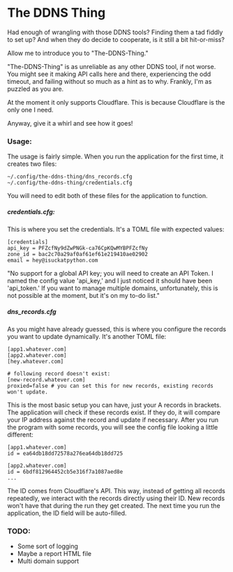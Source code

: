 # The DDNS Thing

Had enough of wrangling with those DDNS tools? Finding them a tad fiddly to set up? And when they do decide
to cooperate, is it still a bit hit-or-miss?

Allow me to introduce you to "The-DDNS-Thing."

"The-DDNS-Thing" is as unreliable as any other DDNS tool, if not worse. You might see it making API
calls here and there, experiencing the odd timeout, and failing without so much as a hint as to why. Frankly, I'm as
puzzled as you are.

At the moment it only supports Cloudflare. This is because Cloudflare is the only one I need.

Anyway, give it a whirl and see how it goes!

### Usage:

The usage is fairly simple. When you run the application for the first time, it creates two files:

```
~/.config/the-ddns-thing/dns_records.cfg
~/.config/the-ddns-thing/credentials.cfg
```

You will need to edit both of these files for the application to function.

##### credentials.cfg:

This is where you set the credentials. It's a TOML file with expected values:

```
[credentials]
api_key = PFZcfNy9dZwPNGk-ca76CpKQwMYBPFZcfNy
zone_id = bac2c70a29af0af61ef61e219410ae02902
email = hey@isuckatpython.com
```

"No support for a global API key; you will need to create an API Token. I named the config value 'api_key,' and I just
noticed it should have been 'api_token.' If you want to manage multiple domains, unfortunately, this is not possible at
the moment, but it's on my to-do list."

##### dns_records.cfg

As you might have already guessed, this is where you configure the records you want to update dynamically. It's another
TOML file:

```
[app1.whatever.com]
[app2.whatever.com]
[hey.whatever.com]

# following record doesn't exist:
[new-record.whatever.com]
proxied=false # you can set this for new records, existing records won't update.
```

This is the most basic setup you can have, just your A records in brackets. The application will check if these records
exist. If they do, it will compare your IP address against the record and update if necessary. After you run the program
with some records, you will see the config file looking a little different:

```
[app1.whatever.com]
id = ea64db18dd72578a276ea64db18dd725

[app2.whatever.com]
id = 6bdf812964452cb5e316f7a1087aed8e
...
```

The ID comes from Cloudflare's API. This way, instead of getting all records repeatedly, we interact with the records
directly using their ID. New records won't have that during the run they get created. The next time you run the
application, the ID field will be auto-filled.

### TODO:

- Some sort of logging
- Maybe a report HTML file
- Multi domain support

